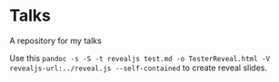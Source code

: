 Talks
=====

A repository for my talks


Use this `pandoc -s -S -t revealjs test.md -o TesterReveal.html -V revealjs-url:../reveal.js --self-contained` to create reveal slides.
